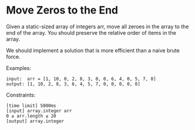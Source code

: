 # Move Zeros to the End
Given a static-sized array of integers arr, move all zeroes in the array to the end of the array. You should preserve the relative order of items in the array.

We should implement a solution that is more efficient than a naive brute force.

Examples:

    input:  arr = [1, 10, 0, 2, 8, 3, 0, 0, 6, 4, 0, 5, 7, 0]
    output: [1, 10, 2, 8, 3, 6, 4, 5, 7, 0, 0, 0, 0, 0]

Constraints:

    [time limit] 5000ms
    [input] array.integer arr
    0 ≤ arr.length ≤ 20
    [output] array.integer